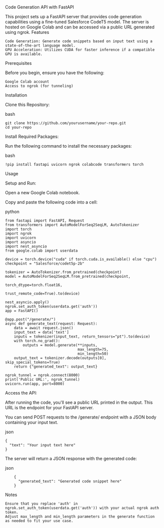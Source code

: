 Code Generation API with FastAPI

This project sets up a FastAPI server that provides code generation capabilities using a fine-tuned Salesforce CodeT5 model. The server is hosted on Google Colab and can be accessed via a public URL generated using ngrok.
Features

    Code Generation: Generate code snippets based on input text using a state-of-the-art language model.
    GPU Acceleration: Utilizes CUDA for faster inference if a compatible GPU is available.

Prerequisites

Before you begin, ensure you have the following:

    Google Colab account
    Access to ngrok (for tunneling)

Installation

Clone this Repository:

bash
    
    git clone https://github.com/yourusername/your-repo.git
    cd your-repo

Install Required Packages:

Run the following command to install the necessary packages:

bash

    !pip install fastapi uvicorn ngrok colabcode transformers torch

Usage

Setup and Run:

Open a new Google Colab notebook.

Copy and paste the following code into a cell:

python

    from fastapi import FastAPI, Request
    from transformers import AutoModelForSeq2SeqLM, AutoTokenizer
    import torch
    import ngrok
    import uvicorn
    import asyncio
    import nest_asyncio
    from google.colab import userdata

    device = torch.device("cuda" if torch.cuda.is_available() else "cpu")
    checkpoint = "Salesforce/codet5p-2b"

    tokenizer = AutoTokenizer.from_pretrained(checkpoint)
    model = AutoModelForSeq2SeqLM.from_pretrained(checkpoint,
                                                  torch_dtype=torch.float16,
                                                  trust_remote_code=True).to(device)

    nest_asyncio.apply()
    ngrok.set_auth_token(userdata.get('auth'))
    app = FastAPI()

    @app.post("/generate/")
    async def generate_text(request: Request):
        data = await request.json()
        input_text = data['text']
        inputs = tokenizer(input_text, return_tensors="pt").to(device)
        with torch.no_grad():
            outputs = model.generate(**inputs,
                                     max_length=75,
                                     min_length=50)
        output_text = tokenizer.decode(outputs[0], skip_special_tokens=True)
        return {"generated_text": output_text}

    ngrok_tunnel = ngrok.connect(8000)
    print('Public URL:', ngrok_tunnel)
    uvicorn.run(app, port=8000)

Access the API:

After running the code, you'll see a public URL printed in the output. This URL is the endpoint for your FastAPI server.

You can send POST requests to the /generate/ endpoint with a JSON body containing your input text.

json
    
    {
      "text": "Your input text here"
    }

The server will return a JSON response with the generated code:

json

        {
          "generated_text": "Generated code snippet here"
        }

Notes

    Ensure that you replace 'auth' in ngrok.set_auth_token(userdata.get('auth')) with your actual ngrok auth token.
    Adjust max_length and min_length parameters in the generate function as needed to fit your use case.
